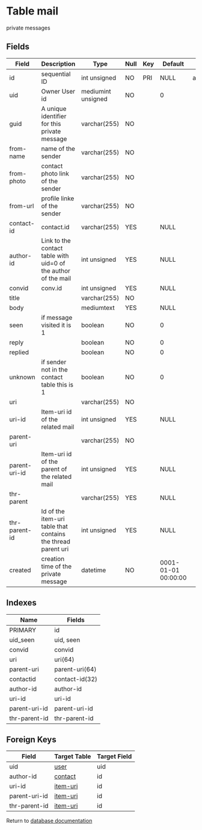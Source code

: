 Table mail
===========

private messages

Fields
------

| Field         | Description                                                    | Type               | Null | Key | Default             | Extra          |
| ------------- | -------------------------------------------------------------- | ------------------ | ---- | --- | ------------------- | -------------- |
| id            | sequential ID                                                  | int unsigned       | NO   | PRI | NULL                | auto_increment |
| uid           | Owner User id                                                  | mediumint unsigned | NO   |     | 0                   |                |
| guid          | A unique identifier for this private message                   | varchar(255)       | NO   |     |                     |                |
| from-name     | name of the sender                                             | varchar(255)       | NO   |     |                     |                |
| from-photo    | contact photo link of the sender                               | varchar(255)       | NO   |     |                     |                |
| from-url      | profile linke of the sender                                    | varchar(255)       | NO   |     |                     |                |
| contact-id    | contact.id                                                     | varchar(255)       | YES  |     | NULL                |                |
| author-id     | Link to the contact table with uid=0 of the author of the mail | int unsigned       | YES  |     | NULL                |                |
| convid        | conv.id                                                        | int unsigned       | YES  |     | NULL                |                |
| title         |                                                                | varchar(255)       | NO   |     |                     |                |
| body          |                                                                | mediumtext         | YES  |     | NULL                |                |
| seen          | if message visited it is 1                                     | boolean            | NO   |     | 0                   |                |
| reply         |                                                                | boolean            | NO   |     | 0                   |                |
| replied       |                                                                | boolean            | NO   |     | 0                   |                |
| unknown       | if sender not in the contact table this is 1                   | boolean            | NO   |     | 0                   |                |
| uri           |                                                                | varchar(255)       | NO   |     |                     |                |
| uri-id        | Item-uri id of the related mail                                | int unsigned       | YES  |     | NULL                |                |
| parent-uri    |                                                                | varchar(255)       | NO   |     |                     |                |
| parent-uri-id | Item-uri id of the parent of the related mail                  | int unsigned       | YES  |     | NULL                |                |
| thr-parent    |                                                                | varchar(255)       | YES  |     | NULL                |                |
| thr-parent-id | Id of the item-uri table that contains the thread parent uri   | int unsigned       | YES  |     | NULL                |                |
| created       | creation time of the private message                           | datetime           | NO   |     | 0001-01-01 00:00:00 |                |

Indexes
------------

| Name | Fields |
|------|--------|
| PRIMARY | id |
| uid_seen | uid, seen |
| convid | convid |
| uri | uri(64) |
| parent-uri | parent-uri(64) |
| contactid | contact-id(32) |
| author-id | author-id |
| uri-id | uri-id |
| parent-uri-id | parent-uri-id |
| thr-parent-id | thr-parent-id |

Foreign Keys
------------

| Field | Target Table | Target Field |
|-------|--------------|--------------|
| uid | [user](help/database/db_user) | uid |
| author-id | [contact](help/database/db_contact) | id |
| uri-id | [item-uri](help/database/db_item-uri) | id |
| parent-uri-id | [item-uri](help/database/db_item-uri) | id |
| thr-parent-id | [item-uri](help/database/db_item-uri) | id |

Return to [database documentation](help/database)

